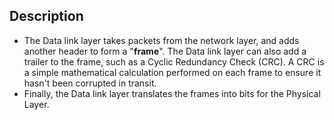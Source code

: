 ## Description
- The Data link layer takes packets from the network layer, and adds another header to form a "**frame**". The Data link layer can also add a trailer to the frame, such as a Cyclic Redundancy Check (CRC). A CRC is a simple mathematical calculation performed on each frame to ensure it hasn't been corrupted in transit.
- Finally, the Data link layer translates the frames into bits for the Physical Layer.
